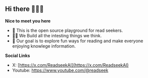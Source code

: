 ## Hi there 👋😄🌟

**Nice to meet you here**

- 🤸 This is the open source playground for read seekers.
- 👩‍💻 We Build all the intesting things we think. 
- 🎯 Our goal is to explore fun ways for reading and make everyone enjoying knowlege information.

**Social Links**

- X: [https://x.com/ReadseekAI](https://x.com/ReadseekAI)
- Youtube: https://www.youtube.com/@readseek


